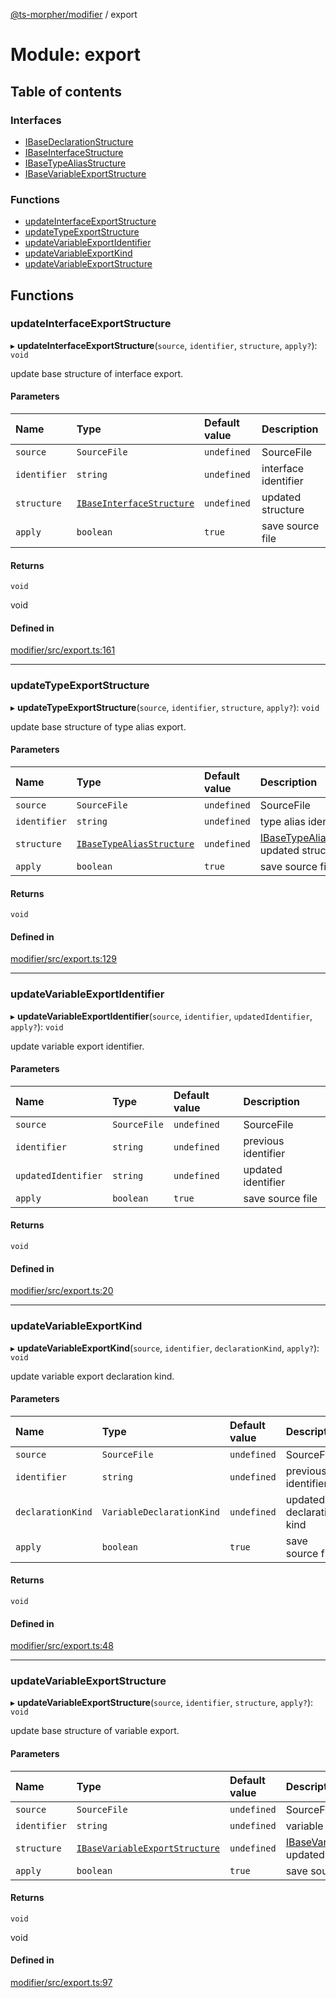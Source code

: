 [@ts-morpher/modifier](../README.md) / export

# Module: export

## Table of contents

### Interfaces

- [IBaseDeclarationStructure](../interfaces/export.IBaseDeclarationStructure.md)
- [IBaseInterfaceStructure](../interfaces/export.IBaseInterfaceStructure.md)
- [IBaseTypeAliasStructure](../interfaces/export.IBaseTypeAliasStructure.md)
- [IBaseVariableExportStructure](../interfaces/export.IBaseVariableExportStructure.md)

### Functions

- [updateInterfaceExportStructure](export.md#updateinterfaceexportstructure)
- [updateTypeExportStructure](export.md#updatetypeexportstructure)
- [updateVariableExportIdentifier](export.md#updatevariableexportidentifier)
- [updateVariableExportKind](export.md#updatevariableexportkind)
- [updateVariableExportStructure](export.md#updatevariableexportstructure)

## Functions

### updateInterfaceExportStructure

▸ **updateInterfaceExportStructure**(`source`, `identifier`, `structure`, `apply?`): `void`

update base structure of interface export.

#### Parameters

| Name | Type | Default value | Description |
| :------ | :------ | :------ | :------ |
| `source` | `SourceFile` | `undefined` | SourceFile |
| `identifier` | `string` | `undefined` | interface identifier |
| `structure` | [`IBaseInterfaceStructure`](../interfaces/export.IBaseInterfaceStructure.md) | `undefined` | [](../interfaces/export.IBaseInterfaceStructure.md) updated structure |
| `apply` | `boolean` | `true` | save source file |

#### Returns

`void`

void

#### Defined in

[modifier/src/export.ts:161](https://github.com/linbudu599/morpher/blob/9f915c5/packages/modifier/src/export.ts#L161)

___

### updateTypeExportStructure

▸ **updateTypeExportStructure**(`source`, `identifier`, `structure`, `apply?`): `void`

update base structure of type alias export.

#### Parameters

| Name | Type | Default value | Description |
| :------ | :------ | :------ | :------ |
| `source` | `SourceFile` | `undefined` | SourceFile |
| `identifier` | `string` | `undefined` | type alias identifier |
| `structure` | [`IBaseTypeAliasStructure`](../interfaces/export.IBaseTypeAliasStructure.md) | `undefined` | [IBaseTypeAliasStructure](../interfaces/export.IBaseTypeAliasStructure.md) updated structure |
| `apply` | `boolean` | `true` | save source file |

#### Returns

`void`

#### Defined in

[modifier/src/export.ts:129](https://github.com/linbudu599/morpher/blob/9f915c5/packages/modifier/src/export.ts#L129)

___

### updateVariableExportIdentifier

▸ **updateVariableExportIdentifier**(`source`, `identifier`, `updatedIdentifier`, `apply?`): `void`

update variable export identifier.

#### Parameters

| Name | Type | Default value | Description |
| :------ | :------ | :------ | :------ |
| `source` | `SourceFile` | `undefined` | SourceFile |
| `identifier` | `string` | `undefined` | previous identifier |
| `updatedIdentifier` | `string` | `undefined` | updated identifier |
| `apply` | `boolean` | `true` | save source file |

#### Returns

`void`

#### Defined in

[modifier/src/export.ts:20](https://github.com/linbudu599/morpher/blob/9f915c5/packages/modifier/src/export.ts#L20)

___

### updateVariableExportKind

▸ **updateVariableExportKind**(`source`, `identifier`, `declarationKind`, `apply?`): `void`

update variable export declaration kind.

#### Parameters

| Name | Type | Default value | Description |
| :------ | :------ | :------ | :------ |
| `source` | `SourceFile` | `undefined` | SourceFile |
| `identifier` | `string` | `undefined` | previous identifier |
| `declarationKind` | `VariableDeclarationKind` | `undefined` | updated declaration kind |
| `apply` | `boolean` | `true` | save source file |

#### Returns

`void`

#### Defined in

[modifier/src/export.ts:48](https://github.com/linbudu599/morpher/blob/9f915c5/packages/modifier/src/export.ts#L48)

___

### updateVariableExportStructure

▸ **updateVariableExportStructure**(`source`, `identifier`, `structure`, `apply?`): `void`

update base structure of variable export.

#### Parameters

| Name | Type | Default value | Description |
| :------ | :------ | :------ | :------ |
| `source` | `SourceFile` | `undefined` | SourceFile |
| `identifier` | `string` | `undefined` | variable identifier |
| `structure` | [`IBaseVariableExportStructure`](../interfaces/export.IBaseVariableExportStructure.md) | `undefined` | [IBaseVariableExportStructure](../interfaces/export.IBaseVariableExportStructure.md) updated structure |
| `apply` | `boolean` | `true` | save source file |

#### Returns

`void`

void

#### Defined in

[modifier/src/export.ts:97](https://github.com/linbudu599/morpher/blob/9f915c5/packages/modifier/src/export.ts#L97)
